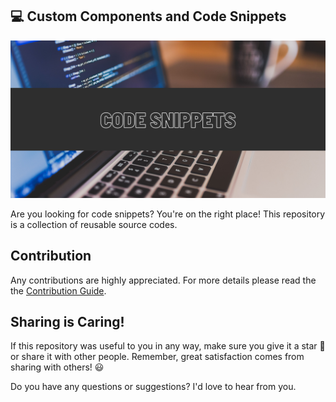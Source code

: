 ## :computer: Custom Components and Code Snippets

![Code Snippets Image](./banner.jpg)

Are you looking for code snippets? You're on the right place! This repository is a collection of reusable source codes.

## Contribution

Any contributions are highly appreciated. For more details please read the the [Contribution Guide](./CONTRIBUTING.md).

## Sharing is Caring!

If this repository was useful to you in any way, make sure you give it a star 🌟 or share it with other
people. Remember, great satisfaction comes from sharing with others! :smiley:

Do you have any questions or suggestions? I'd love to hear from you.
